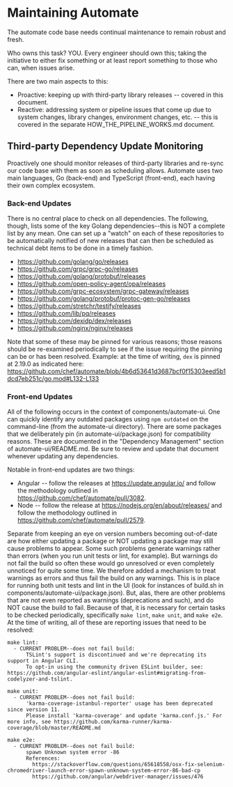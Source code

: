 # Maintaining Automate

The automate code base needs continual maintenance to remain robust and fresh.

Who owns this task? YOU.
Every engineer should own this; taking the initiative to either fix something or at least report something to those who can, when issues arise.

There are two main aspects to this:

- Proactive: keeping up with third-party library releases -- covered in this document.
- Reactive: addressing system or pipeline issues that come up due to system changes, library changes, environment changes, etc. -- this is covered in the separate  HOW_THE_PIPELINE_WORKS.md document.

## Third-party Dependency Update Monitoring

Proactively one should monitor releases of third-party libraries and re-sync our code base with them as soon as scheduling allows.
Automate uses two main languages, Go (back-end) and TypeScript (front-end), each having their own complex ecosystem.

### Back-end Updates

There is no central place to check on all dependencies.
The following, though, lists some of the key Golang dependencies--this is NOT a complete list by any mean.
One can set up a "watch" on each of these repositories to be automatically notified of new releases that can then be scheduled as technical debt items to be done in a timely fashion.

- https://github.com/golang/go/releases
- https://github.com/grpc/grpc-go/releases
- https://github.com/golang/protobuf/releases
- https://github.com/open-policy-agent/opa/releases
- https://github.com/grpc-ecosystem/grpc-gateway/releases
- https://github.com/golang/protobuf/protoc-gen-go/releases
- https://github.com/stretchr/testify/releases
- https://github.com/lib/pq/releases
- https://github.com/dexidp/dex/releases
- https://github.com/nginx/nginx/releases

Note that some of these may be pinned for various reasons; those reasons should be re-examined periodically to see if the issue requiring the pinning can be or has been resolved. Example: at the time of writing, `dex` is pinned at 2.19.0 as indicated here: https://github.com/chef/automate/blob/4b6d53641d3687bcf0f15303eed5b1dcd7eb251c/go.mod#L132-L133

### Front-end Updates

All of the following occurs in the context of components/automate-ui.
One can quickly identify any outdated packages using `npm outdated` on the command-line (from the automate-ui directory).
There are some packages that we deliberately pin (in automate-ui/package.json) for compatibility reasons.
These are documented in the "Dependency Management" section of automate-ui/README.md.
Be sure to review and update that document whenever updating any dependencies.

Notable in front-end updates are two things:

- Angular -- follow the releases at https://update.angular.io/ and follow the methodology outlined in https://github.com/chef/automate/pull/3082.
- Node -- follow the release at https://nodejs.org/en/about/releases/ and follow the methodology outlined in https://github.com/chef/automate/pull/2579.

Separate from keeping an eye on version numbers becoming out-of-date are how either updating a package or NOT updating a package may still cause problems to appear.
Some such problems generate warnings rather than errors (when you run unit tests or lint, for example).
But warnings do not fail the build so often these would go unresolved or even completely unnoticed for quite some time.
We therefore added a mechanism to treat warnings as errors and thus fail the build on any warnings.
This is in place for running both unit tests and lint in the UI (look for instances of build.sh in components/automate-ui/package.json).
But, alas, there are other problems that are not even reported as warnings (deprecations and such), and do NOT cause the build to fail.
Because of that, it is necessary for certain tasks to be checked periodically, specifically `make lint`, `make unit`, and `make e2e`.
At the time of writing, all of these are reporting issues that need to be resolved:

```text
make lint:
  - CURRENT PROBLEM--does not fail build:
      TSLint's support is discontinued and we're deprecating its support in Angular CLI.
      To opt-in using the community driven ESLint builder, see: https://github.com/angular-eslint/angular-eslint#migrating-from-codelyzer-and-tslint.

make unit:
  - CURRENT PROBLEM--does not fail build:
      'karma-coverage-istanbul-reporter' usage has been deprecated since version 11.
      Please install 'karma-coverage' and update 'karma.conf.js.' For more info, see https://github.com/karma-runner/karma-coverage/blob/master/README.md

make e2e:
  - CURRENT PROBLEM--does not fail build:
      spawn Unknown system error -86
      References:
        https://stackoverflow.com/questions/65618558/osx-fix-selenium-chromedriver-launch-error-spawn-unknown-system-error-86-bad-cp
        https://github.com/angular/webdriver-manager/issues/476

```
